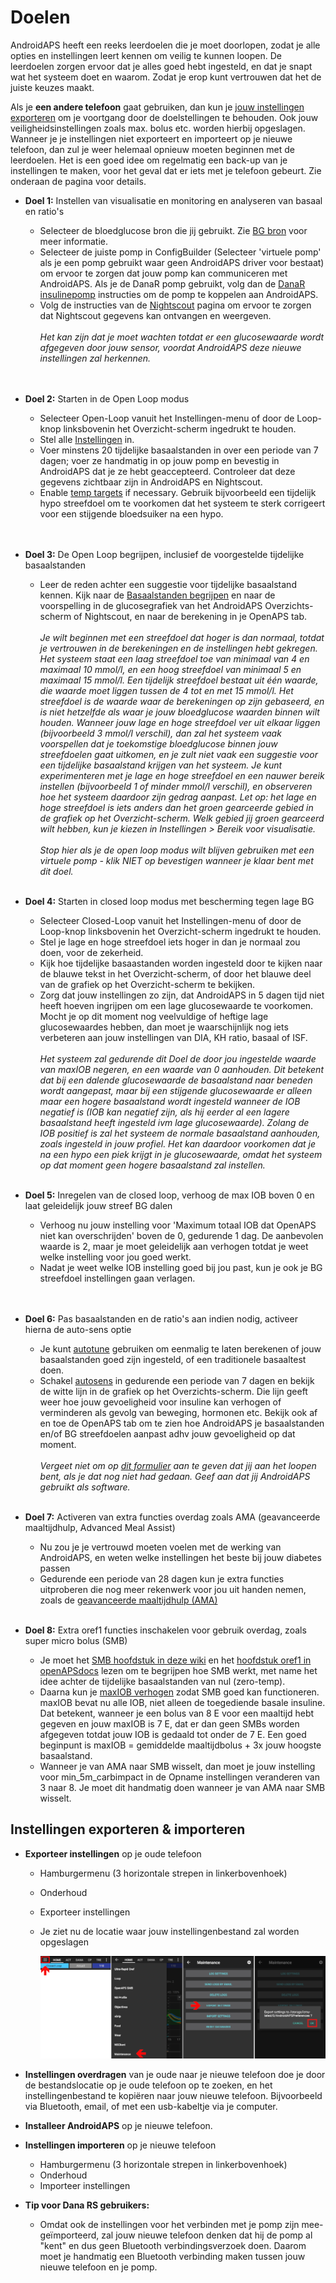 # Doelen

AndroidAPS heeft een reeks leerdoelen die je moet doorlopen, zodat je alle opties en instellingen leert kennen om veilig te kunnen loopen. De leerdoelen zorgen ervoor dat je alles goed hebt ingesteld, en dat je snapt wat het systeem doet en waarom. Zodat je erop kunt vertrouwen dat het de juiste keuzes maakt.

Als je **een andere telefoon** gaat gebruiken, dan kun je [jouw instellingen exporteren](../Usage/Objectives.md#export-import-settings) om je voortgang door de doelstellingen te behouden. Ook jouw veiligheidsinstellingen zoals max. bolus etc. worden hierbij opgeslagen. Wanneer je je instellingen niet exporteert en importeert op je nieuwe telefoon, dan zul je weer helemaal opnieuw moeten beginnen met de leerdoelen. Het is een goed idee om regelmatig een back-up van je instellingen te maken, voor het geval dat er iets met je telefoon gebeurt. Zie onderaan de pagina voor details.  

* **Doel 1:** Instellen van visualisatie en monitoring en analyseren van basaal en ratio's 
  * Selecteer de bloedglucose bron die jij gebruikt. Zie [BG bron](../Configuration/BG-Source.md) voor meer informatie.
  * Selecteer de juiste pomp in ConfigBuilder (Selecteer 'virtuele pomp' als je een pomp gebruikt waar geen AndroidAPS driver voor bestaat) om ervoor te zorgen dat jouw pomp kan communiceren met AndroidAPS. Als je de DanaR pomp gebruikt, volg dan de [DanaR insulinepomp](../Configuration/DanaR-Insulin-Pump.md) instructies om de pomp te koppelen aan AndroidAPS.
  * Volg de instructies van de [Nightscout](../Installing-AndroidAPS/Nightscout.md) pagina om ervoor te zorgen dat Nightscout gegevens kan ontvangen en weergeven. <br />&nbsp;  
    _Het kan zijn dat je moet wachten totdat er een glucosewaarde wordt afgegeven door jouw sensor, voordat AndroidAPS deze nieuwe instellingen zal herkennen._ <br />&nbsp;  
     
* **Doel 2:** Starten in de Open Loop modus 
  * Selecteer Open-Loop vanuit het Instellingen-menu of door de Loop-knop linksbovenin het Overzicht-scherm ingedrukt te houden.
  * Stel alle [Instellingen](../Configuration/Preferences.md) in.
  * Voer minstens 20 tijdelijke basaalstanden in over een periode van 7 dagen; voer ze handmatig in op jouw pomp en bevestig in AndroidAPS dat je ze hebt geaccepteerd. Controleer dat deze gegevens zichtbaar zijn in AndroidAPS en Nightscout.
  * Enable [temp targets](../Usage/temptarget.md) if necessary. Gebruik bijvoorbeeld een tijdelijk hypo streefdoel om te voorkomen dat het systeem te sterk corrigeert voor een stijgende bloedsuiker na een hypo. <br />&nbsp;  
     
* **Doel 3:** De Open Loop begrijpen, inclusief de voorgestelde tijdelijke basaalstanden 
  * Leer de reden achter een suggestie voor tijdelijke basaalstand kennen. Kijk naar de [Basaalstanden begrijpen](https://openaps.readthedocs.io/en/latest/docs/While%20You%20Wait%20For%20Gear/Understand-determine-basal.html) en naar de voorspelling in de glucosegrafiek van het AndroidAPS Overzichts-scherm of Nightscout, en naar de berekening in je OpenAPS tab.   
    &nbsp;  
    _Je wilt beginnen met een streefdoel dat hoger is dan normaal, totdat je vertrouwen in de berekeningen en de instellingen hebt gekregen. Het systeem staat een laag streefdoel toe van minimaal van 4 en maximaal 10 mmol/l, en een hoog streefdoel van minimaal 5 en maximaal 15 mmol/l. Een tijdelijk streefdoel bestaat uit één waarde, die waarde moet liggen tussen de 4 tot en met 15 mmol/l. Het streefdoel is de waarde waar de berekeningen op zijn gebaseerd, en is niet hetzelfde als waar je jouw bloedglucose waarden binnen wilt houden. Wanneer jouw lage en hoge streefdoel ver uit elkaar liggen (bijvoorbeeld 3 mmol/l verschil), dan zal het systeem vaak voorspellen dat je toekomstige bloedglucose binnen jouw streefdoelen gaat uitkomen, en je zult niet vaak een suggestie voor een tijdelijke basaalstand krijgen van het systeem. Je kunt experimenteren met je lage en hoge streefdoel en een nauwer bereik instellen (bijvoorbeeld 1 of minder mmol/l verschil), en observeren hoe het systeem daardoor zijn gedrag aanpast. Let op: het lage en hoge streefdoel is iets anders dan het groen gearceerde gebied in de grafiek op het Overzicht-scherm. Welk gebied jij groen gearceerd wilt hebben, kun je kiezen in Instellingen > Bereik voor visualisatie._   
    &nbsp;  
    _Stop hier als je de open loop modus wilt blijven gebruiken met een virtuele pomp - klik NIET op bevestigen wanneer je klaar bent met dit doel._ <br />&nbsp;  
    
* **Doel 4:** Starten in closed loop modus met bescherming tegen lage BG 
  * Selecteer Closed-Loop vanuit het Instellingen-menu of door de Loop-knop linksbovenin het Overzicht-scherm ingedrukt te houden.
  * Stel je lage en hoge streefdoel iets hoger in dan je normaal zou doen, voor de zekerheid.
  * Kijk hoe tijdelijke basaastanden worden ingesteld door te kijken naar de blauwe tekst in het Overzicht-scherm, of door het blauwe deel van de grafiek op het Overzicht-scherm te bekijken.
  * Zorg dat jouw instellingen zo zijn, dat AndroidAPS in 5 dagen tijd niet heeft hoeven ingrijpen om een lage glucosewaarde te voorkomen. Mocht je op dit moment nog veelvuldige of heftige lage glucosewaardes hebben, dan moet je waarschijnlijk nog iets verbeteren aan jouw instellingen van DIA, KH ratio, basaal of ISF. <br />&nbsp;  
    _Het systeem zal gedurende dit Doel de door jou ingestelde waarde van maxIOB negeren, en een waarde van 0 aanhouden. Dit betekent dat bij een dalende glucosewaarde de basaalstand naar beneden wordt aangepast, maar bij een stijgende glucosewaarde er alleen maar een hogere basaalstand wordt ingesteld wanneer de IOB negatief is (IOB kan negatief zijn, als hij eerder al een lagere basaalstand heeft ingesteld ivm lage glucosewaarde). Zolang de IOB positief is zal het systeem de normale basaalstand aanhouden, zoals ingesteld in jouw profiel. Het kan daardoor voorkomen dat je na een hypo een piek krijgt in je glucosewaarde, omdat het systeem op dat moment geen hogere basaalstand zal instellen._ <br />&nbsp;  
    
* **Doel 5:** Inregelen van de closed loop, verhoog de max IOB boven 0 en laat geleidelijk jouw streef BG dalen 
  * Verhoog nu jouw instelling voor 'Maximum totaal IOB dat OpenAPS niet kan overschrijden' boven de 0, gedurende 1 dag. De aanbevolen waarde is 2, maar je moet geleidelijk aan verhogen totdat je weet welke instelling voor jou goed werkt.
  * Nadat je weet welke IOB instelling goed bij jou past, kun je ook je BG streefdoel instellingen gaan verlagen. <br />&nbsp;  
     
* **Doel 6:** Pas basaalstanden en de ratio's aan indien nodig, activeer hierna de auto-sens optie 
  * Je kunt [autotune](https://openaps.readthedocs.io/en/latest/docs/Customize-Iterate/autotune.html) gebruiken om eenmalig te laten berekenen of jouw basaalstanden goed zijn ingesteld, of een traditionele basaaltest doen.
  * Schakel [autosens](../Usage/Open-APS-features.md) in gedurende een periode van 7 dagen en bekijk de witte lijn in de grafiek op het Overzichts-scherm. Die lijn geeft weer hoe jouw gevoeligheid voor insuline kan verhogen of verminderen als gevolg van beweging, hormonen etc. Bekijk ook af en toe de OpenAPS tab om te zien hoe AndroidAPS je basaalstanden en/of BG streefdoelen aanpast adhv jouw gevoeligheid op dat moment. <br />&nbsp;  
    _Vergeet niet om op [dit formulier](http://bit.ly/nowlooping) aan te geven dat jij aan het loopen bent, als je dat nog niet had gedaan. Geef aan dat jij AndroidAPS gebruikt als software._ <br />&nbsp;  
    
* **Doel 7:** Activeren van extra functies overdag zoals AMA (geavanceerde maaltijdhulp, Advanced Meal Assist) 
  * Nu zou je je vertrouwd moeten voelen met de werking van AndroidAPS, en weten welke instellingen het beste bij jouw diabetes passen
  * Gedurende een periode van 28 dagen kun je extra functies uitproberen die nog meer rekenwerk voor jou uit handen nemen, zoals de [geavanceerde maaltijdhulp (AMA)](../Usage/Open-APS-features.html#advanced-meal-assist-ama) <br />&nbsp;  
    
* **Doel 8:** Extra oref1 functies inschakelen voor gebruik overdag, zoals super micro bolus (SMB) 
  * Je moet het [SMB hoofdstuk in deze wiki](../Usage/Open-APS-features.html#super-micro-bolus-smb) en het [hoofdstuk oref1 in openAPSdocs](https://openaps.readthedocs.io/en/latest/docs/Customize-Iterate/oref1.html&quot;) lezen om te begrijpen hoe SMB werkt, met name het idee achter de tijdelijke basaalstanden van nul (zero-temp).
  * Daarna kun je [maxIOB verhogen](../Usage/Open-APS-features.html#maximum-total-iob-openaps-cant-go-over-openaps-max-iob) zodat SMB goed kan functioneren. maxIOB bevat nu alle IOB, niet alleen de toegediende basale insuline. Dat betekent, wanneer je een bolus van 8 E voor een maaltijd hebt gegeven en jouw maxIOB is 7 E, dat er dan geen SMBs worden afgegeven totdat jouw IOB is gedaald tot onder de 7 E. Een goed beginpunt is maxIOB = gemiddelde maaltijdbolus + 3x jouw hoogste basaalstand.
  * Wanneer je van AMA naar SMB wisselt, dan moet je jouw instelling voor min_5m_carbimpact in de Opname instellingen veranderen van 3 naar 8. Je moet dit handmatig doen wanneer je van AMA naar SMB wisselt.

## Instellingen exporteren & importeren

* **Exporteer instellingen** op je oude telefoon
  
  * Hamburgermenu (3 horizontale strepen in linkerbovenhoek)
  * Onderhoud
  * Exporteer instellingen
  * Je ziet nu de locatie waar jouw instellingenbestand zal worden opgeslagen
    
    ![Exporteer AAPS instellingen](../images/AAPS_ExportSettings.png)

* **Instellingen overdragen** van je oude naar je nieuwe telefoon doe je door de bestandslocatie op je oude telefoon op te zoeken, en het instellingenbestand te kopiëren naar jouw nieuwe telefoon. Bijvoorbeeld via Bluetooth, email, of met een usb-kabeltje via je computer.

* **Installeer AndroidAPS** op je nieuwe telefoon.
* **Instellingen importeren** op je nieuwe telefoon 
  * Hamburgermenu (3 horizontale strepen in linkerbovenhoek)
  * Onderhoud
  * Importeer instellingen
* **Tip voor Dana RS gebruikers:** 
  * Omdat ook de instellingen voor het verbinden met je pomp zijn mee-geïmporteerd, zal jouw nieuwe telefoon denken dat hij de pomp al "kent" en dus geen Bluetooth verbindingsverzoek doen. Daarom moet je handmatig een Bluetooth verbinding maken tussen jouw nieuwe telefoon en je pomp.
